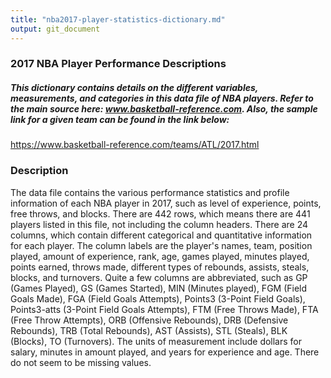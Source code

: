 ```yaml
---
title: "nba2017-player-statistics-dictionary.md"
output: git_document
---
```


### 2017 NBA Player Performance Descriptions

##### This dictionary contains details on the different variables, measurements, and categories in this data file of NBA players. Refer to the main source here: www.basketball-reference.com. Also, the sample link for a given team can be found in the link below:

https://www.basketball-reference.com/teams/ATL/2017.html

### Description
The data file contains the various performance statistics and profile information of each NBA player in 2017, such as level of experience, points, free throws, and blocks. There are 442 rows, which means there are 441 players listed in this file, not including the column headers. There are 24 columns, which contain different categorical and quantitative information for each player. The column labels are the player's names, team, position played, amount of experience, rank, age, games played, minutes played, points earned, throws made, different types of rebounds, assists, steals, blocks, and turnovers. Quite a few columns are abbreviated, such as GP (Games Played), GS (Games Started), MIN (Minutes played), FGM (Field Goals Made), FGA (Field Goals Attempts), Points3 (3-Point Field Goals), Points3-atts (3-Point Field Goals Attempts), FTM (Free Throws Made), FTA (Free Throw Attempts), ORB (Offensive Rebounds), DRB (Defensive Rebounds), TRB (Total Rebounds), AST (Assists), STL (Steals), BLK (Blocks), TO (Turnovers). The units of measurement include dollars for salary, minutes in amount played, and years for experience and age. There do not seem to be missing values.

